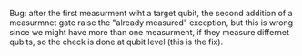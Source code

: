 Bug: after the first measurment wiht a target qubit, the second addition of a measurmnet gate raise the "already measured" exception, but this is wrong since we might have more than one measurment, if they measure differnet qubits, so the check is done at qubit level (this is the fix).